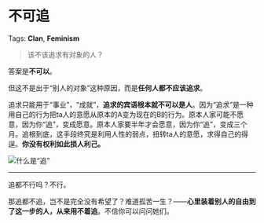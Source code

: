 # 不可追

Tags: **Clan**, **Feminism**

> 该不该追求有对象的人？



答案是**不可以**。

但这不是出于“别人的对象”这种原因，而是**任何人都不应该追求**。

追求只能用于“事业”，“成就”，**追求的宾语根本就不可以是人**。因为“追求”是一种用自己的行为把ta人的意愿从原本的A变为现在的B的行为。原本人家可能不愿意，因为你“追”，变成愿意。原本人家要半年才会愿意，因为你“追”，变成三个月。追根到底，这手段终究是利用人性的弱点，扭转ta人的意愿，求得自己的得逞。**你没有权利如此损人利己。**

  


![](https://pic1.zhimg.com/50/v2-5e27cd37be98d381da2ea4af35105f27_720w.jpg?source=2c26e567)什么是“追”

---

追都不行吗？不行。

那追都不追，岂不是完全没有希望了？难道孤苦一生？——**心里装着别人的自由到了这一步的人，从来用不着追**。不信你可以问问她们。



